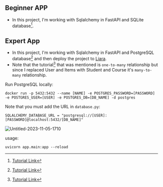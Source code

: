 ## Beginner APP
- In this project, I'm working with Sqlalchemy in FastAPI and SQLite database[^1].




## Expert App
- In this project, I'm working with Sqlalchemy in FastAPI and PostgreSQL database[^1] and then deploy the project to <a href="https://console.liara.ir">Liara</a>.
- Note that the tutorial[^1] that was mentioned is `one-to-many` relationship but since I replaced User and Items with Student and Course it's `many-to-many` relationship.

Run PostgreSQL locally:
```
docker run -p 5432:5432 --name [NAME] -e POSTGRES_PASSWORD=[PASSWORD] -e POSTGRES_USER=[USER] -e POSTGRES_DB=[DB_NAME] -d postgres
```
Note that you must add the URL in `database.py`:
```
SQLALCHEMY_DATABASE_URL = "postgresql://[USER]:[PASSWORD]@localhost:5432/[DB_NAME]"
```
![Untitled-2023-11-05-1710](https://github.com/BenyaminZojaji/PyDeploy-Course/assets/77120507/3e4788b6-8ebd-475f-9d78-6f765e3d6e3f)

usage:
```
uvicorn app.main:app --reload
```

[^1]: <a href="https://fastapi.tiangolo.com/tutorial/sql-databases">Tutorial Link</a>
